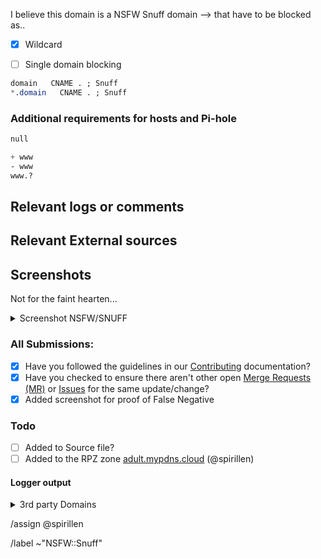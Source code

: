 I believe this domain is a NSFW Snuff domain --> that have to be blocked as..

- [X] Wildcard
- [ ] Single domain blocking


```css
domain   CNAME . ; Snuff
*.domain   CNAME . ; Snuff
```

### Additional requirements for hosts and Pi-hole

```css
null
```

```css
+ www
- www
www.?
```

## Relevant logs or comments
<!-- comments like a specific url to see contents -->

## Relevant External sources
<!-- If you found this domain on another issue board -->

## Screenshots
Not for the faint hearten...

<details><summary>Screenshot NSFW/SNUFF</summary>



</details>

### All Submissions:
- [x] Have you followed the guidelines in our [Contributing](CONTRIBUTING.md) documentation?
- [x] Have you checked to ensure there aren't other open
      [Merge Requests (MR)](../merge_requests) or [Issues](../issues) for the
      same update/change?
- [x] Added screenshot for proof of False Negative

### Todo
- [ ] Added to Source file?
- [ ] Added to the RPZ zone [adult.mypdns.cloud](https://mypdns.org/mypdns/support/-/wikis/RPZ-List#adultmypdnscloud) (@spirillen)

#### Logger output

<details><summary>3rd party Domains</summary>

```python
N/A
```

</details>


/assign @spirillen 

/label ~"NSFW::Snuff" 


<!-- Template url:https://mypdns.org/my-privacy-dns/porn-records/-/issues/new?issuable_template=Snuff -->
